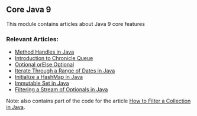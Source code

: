 ## Core Java 9

This module contains articles about Java 9 core features

### Relevant Articles:

- [Method Handles in Java](http://www.baeldung.com/java-method-handles)
- [Introduction to Chronicle Queue](http://www.baeldung.com/java-chronicle-queue)
- [Optional orElse Optional](http://www.baeldung.com/java-optional-or-else-optional)
- [Iterate Through a Range of Dates in Java](https://www.baeldung.com/java-iterate-date-range)
- [Initialize a HashMap in Java](https://www.baeldung.com/java-initialize-hashmap)
- [Immutable Set in Java](https://www.baeldung.com/java-immutable-set)
- [Filtering a Stream of Optionals in Java](https://www.baeldung.com/java-filter-stream-of-optional)

Note: also contains part of the code for the article
[How to Filter a Collection in Java](https://www.baeldung.com/java-collection-filtering).
